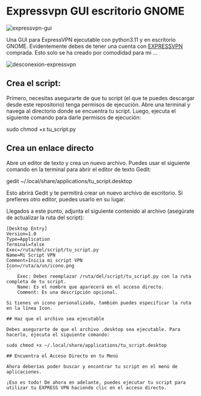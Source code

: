 # Expressvpn GUI escritorio GNOME

![expressvpn-gui](https://github.com/sapoclay/expressvpn-gui/assets/6242827/e70b3476-b2a5-49be-9efc-666467836df6)

Una GUI para ExpressVPN ejecutable con python3.11 y en escritorio GNOME. Evidentemente debes de tener una cuenta con [EXPRESSVPN](https://www.expressvpn.com/es/refer-a-friend/30-days-free?locale=es&referrer_id=40141467&utm_campaign=referrals&utm_medium=copy_link&utm_source=referral_dashboard) comprada. Esto solo se ha creado por comodidad para mi ...

![desconexion-expressvpn](https://github.com/sapoclay/expressvpn-gui/assets/6242827/7747e455-0ade-4177-beae-cb9ffef34bbd)

## Crea el script:

Primero, necesitas asegurarte de que tu script (el que te puedes descargar desde este repositorio) tenga permisos de ejecución. Abre una terminal y navega al directorio donde se encuentra tu script. Luego, ejecuta el siguiente comando para darle permisos de ejecución:

sudo chmod +x tu_script.py

## Crea un enlace directo

Abre un editor de texto y crea un nuevo archivo. Puedes usar el siguiente comando en la terminal para abrir el editor de texto Gedit:

gedit ~/.local/share/applications/tu_script.desktop

Esto abrirá Gedit y te permitirá crear un nuevo archivo de escritorio. Si prefieres otro editor, puedes usarlo en su lugar.

Llegados a este punto, adjunta el siguiente contenido al archivo (asegúrate de actualizar la ruta del script):
```
[Desktop Entry]
Version=1.0
Type=Application
Terminal=false
Exec=/ruta/del/script/tu_script.py
Name=Mi Script VPN
Comment=Inicia mi script VPN
Icon=/ruta/a/un/icono.png
``
    Exec: Debes reemplazar /ruta/del/script/tu_script.py con la ruta completa de tu script.
    Name: Es el nombre que aparecerá en el acceso directo.
    Comment: Es una descripción opcional.

Si tienes un icono personalizado, también puedes especificar la ruta en la línea Icon.

## Haz que el archivo sea ejecutable

Debes asegurarte de que el archivo .desktop sea ejecutable. Para hacerlo, ejecuta el siguiente comando:

sudo chmod +x ~/.local/share/applications/tu_script.desktop

## Encuentra el Acceso Directo en tu Menú

Ahora deberías poder buscar y encontrar tu script en el menú de aplicaciones.

¡Eso es todo! De ahora en adelante, puedes ejecutar tu script para utilizar tu EXPRESS VPN haciendo clic en el acceso directo.
